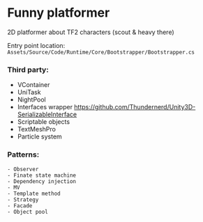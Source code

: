 # Funny platformer
2D platformer about TF2 characters (scout & heavy there)

Entry point location: ```Assets/Source/Code/Runtime/Core/Bootstrapper/Bootstrapper.cs```

### __Third party:__
   + VContainer
   + UniTask
   + NightPool
   + Interfaces wrapper https://github.com/Thundernerd/Unity3D-SerializableInterface 
   + Scriptable objects
   + TextMeshPro
   + Particle system
     
### ____Patterns:____ 
    - Observer
    - Finate state machine
    - Dependency injection
    - MV
    - Template method
    - Strategy
    - Facade
    - Object pool
